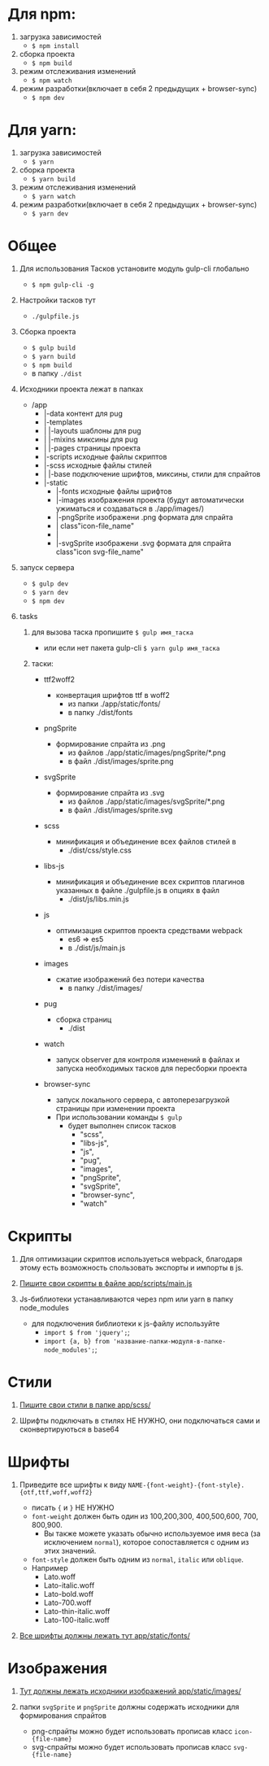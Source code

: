 # Для npm:

1. загрузка зависимостей
   - `$ npm install`
2. сборка проекта
   - `$ npm build`
3. режим отслеживания изменений
   - `$ npm watch`
4. режим разработки(включает в себя 2 предыдущих + browser-sync)
   - `$ npm dev`

# Для yarn:

1. загрузка зависимостей
   - `$ yarn`
2. сборка проекта
   - `$ yarn build`
3. режим отслеживания изменений
   - `$ yarn watch`
4. режим разработки(включает в себя 2 предыдущих + browser-sync)
   - `$ yarn dev`

# Общее

1. Для использования Тасков установите модуль gulp-cli глобально

   - `$ npm gulp-cli -g`

2. Настройки тасков тут
    
    - `./gulpfile.js`

3. Сборка проекта
    - `$ gulp build`
    - `$ yarn build`
    - `$ npm build`
    -  в папку `./dist`

4. Исходники проекта лежат в папках

   - /app
     - |-data контент для pug
     - |-templates
     - | |-layouts шаблоны для pug
     - | |-mixins миксины для pug
     - | |-pages страницы проекта
     - |-scripts исходные файлы скриптов
     - |-scss исходные файлы стилей
     - | |-base подключение шрифтов, миксины, стили для спрайтов
     - |-static
       - |-fonts исходные файлы шрифтов
       - |-images изображения проекта (будут автоматически ужиматься и создаваться в ./app/images/)
       - |-pngSprite изображени .png формата для спрайта
       - | class"icon-file_name"
       - |
       - |-svgSprite изображени .svg формата для спрайта
         class"icon svg-file_name"

5. запуск сервера
    - `$ gulp dev`
    - `$ yarn dev`
    - `$ npm dev`

6. tasks

   1. для вызова таска пропишите
      `$ gulp имя_таска`

      - или если нет пакета gulp-cli
        `$ yarn gulp имя_таска`

   2. таски:

      - ttf2woff2

        - конвертация шрифтов ttf в woff2
          - из папки ./app/static/fonts/
          - в папку ./dist/fonts

      - pngSprite
        - формирование спрайта из .png
          - из файлов ./app/static/images/pngSprite/\*.png
          - в файл ./dist/images/sprite.png
      - svgSprite

        - формирование спрайта из .svg
          - из файлов ./app/static/images/svgSprite/\*.png
          - в файл ./dist/images/sprite.svg

      - scss

        - минификация и объединение всех файлов стилей в
          - ./dist/css/style.css

      - libs-js

        - минификация и объединение всех скриптов плагинов указанных в файле ./gulpfile.js в опциях в файл
          - ./dist/js/libs.min.js

      - js

        - оптимизация скриптов проекта средствами webpack
          - es6 => es5
          - в ./dist/js/main.js

      - images

        - сжатие изображений без потери качества
          - в папку ./dist/images/

      - pug

        - сборка страниц
          - ./dist

      - watch

        - запуск observer для контроля изменений в файлах и запуска необходимых тасков для пересборки проекта

      - browser-sync
        - запуск локального сервера, с автоперезагрузкой страницы при изменении проекта


        * При использовании команды
            `$ gulp`
            * будет выполнен список тасков
                * "scss",
                * "libs-js",
                * "js",
                * "pug",
                * "images",
                * "pngSprite",
                * "svgSprite",
                * "browser-sync",
                * "watch"

# Скрипты

1. Для оптимизации скриптов используеться webpack, благодаря этому есть возможность спользовать экспорты и импорты в js.

2. [Пишите свои скрипты в файле app/scripts/main.js](app/scripts/main.js)

3. Js-библиотеки устанавливаются через npm или yarn в папку node_modules
    * для подключения библиотеки к js-файлу используйте
        - `import $ from 'jquery';`;
        - `import {a, b} from 'название-папки-модуля-в-папке-node_modules';`;

# Стили

1. [Пишите свои стили в папке app/scss/](app/scss/)

2. Шрифты подключать в стилях НЕ НУЖНО, они подключаться сами и сконвертируються в base64

# Шрифты

1. Приведите все шрифты к виду `NAME-{font-weight}-{font-style}.{otf,ttf,woff,woff2}`
    * писать `{` и `}` НЕ НУЖНО
    * `font-weight` должен быть один из 100,200,300, 400,500,600, 700, 800,900. 
        * Вы также можете указать обычно используемое имя веса (за исключением `normal`), которое сопоставляется с одним из этих значений.
    * `font-style` должен быть одним из `normal`, `italic` или `oblique`.

    - Например 
        * Lato.woff
        * Lato-italic.woff
        * Lato-bold.woff
        * Lato-700.woff
        * Lato-thin-italic.woff
        * Lato-100-italic.woff

2. [Все шрифты должны лежать тут app/static/fonts/](app/static/fonts/)

# Изображения

1. [Тут должны лежать исходники изображений app/static/images/](app/static/images/)

2. папки `svgSprite` и `pngSprite` должны содержать исходники для формирования спрайтов

    * png-спрайты можно будет использовать прописав класс `icon-{file-name}`
    * svg-спрайты можно будет использовать прописав класс `svg-{file-name}`
